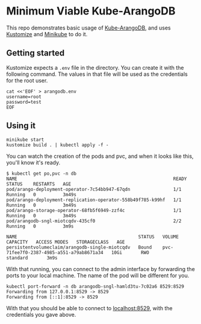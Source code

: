 # Minimum Viable Kube-ArangoDB

This repo demonstrates basic usage of [Kube-ArangoDB](https://github.com/arangodb/kube-arangodb), and uses [Kustomize](https://kustomize.io/) and [Minikube](https://minikube.sigs.k8s.io/docs/) to do it.

## Getting started

Kustomize expects a `.env` file in the directory. You can create it with the following command. The values in that file will be used as the credentials for the root user.

```
cat <<'EOF' > arangodb.env
username=root
password=test
EOF
```

## Using it

```
minikube start
kustomize build . | kubectl apply -f -
```

You can watch the creation of the pods and pvc, and when it looks like this, you'll know it's ready.

```
$ kubectl get po,pvc -n db
NAME                                                          READY   STATUS    RESTARTS   AGE
pod/arango-deployment-operator-7c54bb947-67qdn                1/1     Running   0          3m49s
pod/arango-deployment-replication-operator-558b49f785-k99hf   1/1     Running   0          3m49s
pod/arango-storage-operator-68fb5f6949-zzf4c                  1/1     Running   0          3m49s
pod/arangodb-sngl-miotcqdv-435cf0                             2/2     Running   0          3m9s

NAME                                             STATUS   VOLUME                                     CAPACITY   ACCESS MODES   STORAGECLASS   AGE
persistentvolumeclaim/arangodb-single-miotcqdv   Bound    pvc-71fee7f0-2387-4985-a551-a79ab8671a34   10Gi       RWO            standard       3m9s
```

With that running, you can connect to the admin interface by forwarding the ports to your local machine. The name of the pod will be different for you.

```
kubectl port-forward -n db arangodb-sngl-hamld3tu-7c02a6 8529:8529
Forwarding from 127.0.0.1:8529 -> 8529
Forwarding from [::1]:8529 -> 8529
```

With that you should be able to connect to [localhost:8529](http://localhost:8529/_db/_system/_admin/aardvark/index.html#login), with the credentials you gave above.
